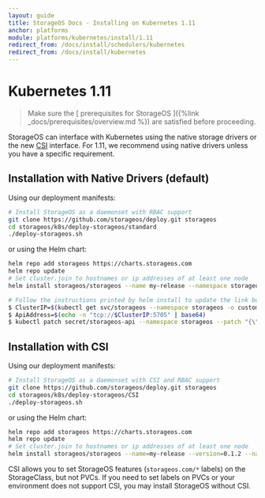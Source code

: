 ```yaml
---
layout: guide
title: StorageOS Docs - Installing on Kubernetes 1.11
anchor: platforms
module: platforms/kubernetes/install/1.11
redirect_from: /docs/install/schedulers/kubernetes
redirect_from: /docs/install/kubernetes
---
```


# Kubernetes 1.11

> Make sure the [ prerequisites for StorageOS ]({%link _docs/prerequisites/overview.md %}) are satisfied before proceeding.

StorageOS can interface with Kubernetes using the native storage drivers or the
new
[CSI](https://kubernetes.io/blog/2018/01/introducing-container-storage-interface/)
interface. For 1.11, we recommend using native drivers unless you have a
specific requirement.

## Installation with Native Drivers (default)

Using our deployment manifests:
```bash
# Install StorageOS as a daemonset with RBAC support
git clone https://github.com/storageos/deploy.git storageos
cd storageos/k8s/deploy-storageos/standard
./deploy-storageos.sh
```

or using the Helm chart:
```bash
helm repo add storageos https://charts.storageos.com
helm repo update
# Set cluster.join to hostnames or ip addresses of at least one node
helm install storageos/storageos --name my-release --namespace storageos --set cluster.join=node01,node02,node03

# Follow the instructions printed by helm install to update the link between Kubernetes and StorageOS. They look like:
$ ClusterIP=$(kubectl get svc/storageos --namespace storageos -o custom-columns=IP:spec.clusterIP --no-headers=true)
$ ApiAddress=$(echo -n "tcp://$ClusterIP:5705" | base64)
$ kubectl patch secret/storageos-api --namespace storageos --patch "{\"data\":{\"apiAddress\": \"$ApiAddress\"}}"
```

## Installation with CSI

Using our deployment manifests:

```bash
# Install StorageOS as a daemonset with CSI and RBAC support
git clone https://github.com/storageos/deploy.git storageos
cd storageos/k8s/deploy-storageos/CSI
./deploy-storageos.sh
```

or using the Helm chart:
```bash
helm repo add storageos https://charts.storageos.com
helm repo update
# Set cluster.join to hostnames or ip addresses of at least one node
helm install storageos/storageos --name=my-release --version=0.1.2 --namespace=storageos --set cluster.join=node01,node02,node03 --set csi.enable=true
```

CSI allows you to set StorageOS features (`storageos.com/*` labels) on the
StorageClass, but not PVCs. If you need to set labels on PVCs or your
environment does not support CSI, you may install StorageOS without CSI.

